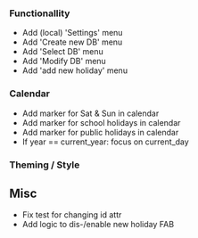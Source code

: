 ### Functionallity

- Add (local) 'Settings' menu
- Add 'Create new DB' menu
- Add 'Select DB' menu
- Add 'Modify DB' menu
- Add 'add new holiday' menu

### Calendar

- Add marker for Sat & Sun in calendar
- Add marker for school holidays in calendar
- Add marker for public holidays in calendar
- If year == current_year: focus on current_day

### Theming / Style

## Misc

- Fix test for <InfoPage/> changing id attr
- Add logic to dis-/enable new holiday FAB
